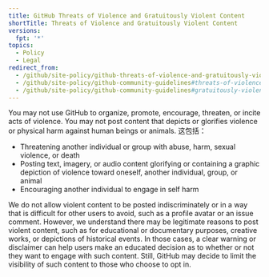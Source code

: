 ```yaml
---
title: GitHub Threats of Violence and Gratuitously Violent Content
shortTitle: Threats of Violence and Gratuitously Violent Content
versions:
  fpt: '*'
topics:
  - Policy
  - Legal
redirect_from:
  - /github/site-policy/github-threats-of-violence-and-gratuitously-violent-content
  - /github/site-policy/github-community-guidelines#threats-of-violence
  - /github/site-policy/github-community-guidelines#gratuitously-violent-content
---
```



You may not use GitHub to organize, promote, encourage, threaten, or incite acts of violence. You may not post content that depicts or glorifies violence or physical harm against human beings or animals. 这包括：

- Threatening another individual or group with abuse, harm, sexual violence, or death
- Posting text, imagery, or audio content glorifying or containing a graphic depiction of violence toward oneself, another individual, group, or animal
- Encouraging another individual to engage in self harm

We do not allow violent content to be posted indiscriminately or in a way that is difficult for other users to avoid, such as a profile avatar or an issue comment. However, we understand there may be legitimate reasons to post violent content, such as for educational or documentary purposes, creative works, or depictions of historical events. In those cases, a clear warning or disclaimer can help users make an educated decision as to whether or not they want to engage with such content. Still, GitHub may decide to limit the visibility of such content to those who choose to opt in. 
